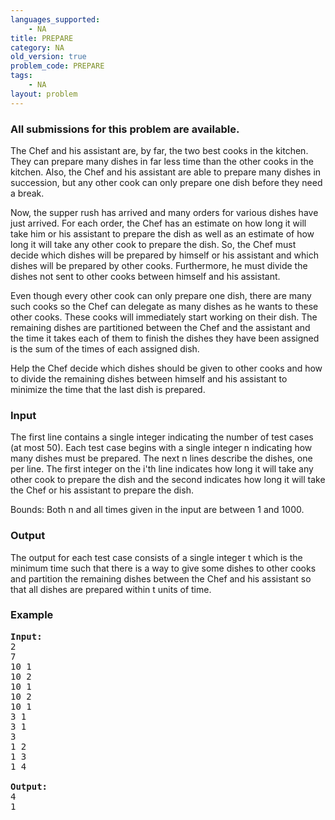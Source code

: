 ```yaml
---
languages_supported:
    - NA
title: PREPARE
category: NA
old_version: true
problem_code: PREPARE
tags:
    - NA
layout: problem
---
```

###  All submissions for this problem are available. 

The Chef and his assistant are, by far, the two best cooks in the kitchen. They can prepare many dishes in far less time than the other cooks in the kitchen. Also, the Chef and his assistant are able to prepare many dishes in succession, but any other cook can only prepare one dish before they need a break.

Now, the supper rush has arrived and many orders for various dishes have just arrived. For each order, the Chef has an estimate on how long it will take him or his assistant to prepare the dish as well as an estimate of how long it will take any other cook to prepare the dish. So, the Chef must decide which dishes will be prepared by himself or his assistant and which dishes will be prepared by other cooks. Furthermore, he must divide the dishes not sent to other cooks between himself and his assistant.

Even though every other cook can only prepare one dish, there are many such cooks so the Chef can delegate as many dishes as he wants to these other cooks. These cooks will immediately start working on their dish. The remaining dishes are partitioned between the Chef and the assistant and the time it takes each of them to finish the dishes they have been assigned is the sum of the times of each assigned dish.

Help the Chef decide which dishes should be given to other cooks and how to divide the remaining dishes between himself and his assistant to minimize the time that the last dish is prepared.

### Input

The first line contains a single integer indicating the number of test cases (at most 50). Each test case begins with a single integer n indicating how many dishes must be prepared. The next n lines describe the dishes, one per line. The first integer on the i'th line indicates how long it will take any other cook to prepare the dish and the second indicates how long it will take the Chef or his assistant to prepare the dish.

Bounds: Both n and all times given in the input are between 1 and 1000.

### Output

The output for each test case consists of a single integer t which is the minimum time such that there is a way to give some dishes to other cooks and partition the remaining dishes between the Chef and his assistant so that all dishes are prepared within t units of time.

### Example

<pre><b>Input:</b>
2
7
10 1
10 2
10 1
10 2
10 1
3 1
3 1
3
1 2
1 3
1 4

<b>Output:</b>
4
1

</pre>